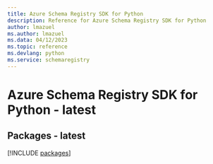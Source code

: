 ```yaml
---
title: Azure Schema Registry SDK for Python
description: Reference for Azure Schema Registry SDK for Python
author: lmazuel
ms.author: lmazuel
ms.data: 04/12/2023
ms.topic: reference
ms.devlang: python
ms.service: schemaregistry
---
```

# Azure Schema Registry SDK for Python - latest
## Packages - latest
[!INCLUDE [packages](schema-registry-index.md)]